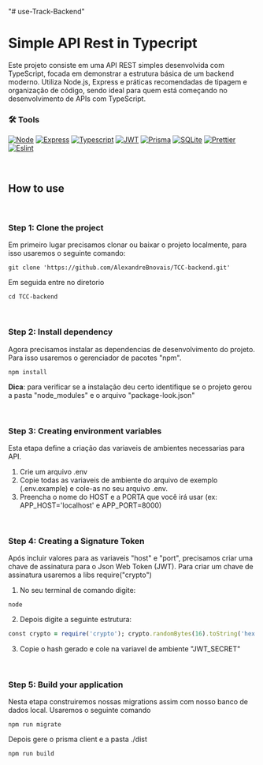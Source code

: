 "# use-Track-Backend" 

# Simple API Rest in Typecript 
Este projeto consiste em uma API REST simples desenvolvida com TypeScript, focada em demonstrar a estrutura básica de um backend moderno. Utiliza Node.js, Express e práticas recomendadas de tipagem e organização de código, sendo ideal para quem está começando no desenvolvimento de APIs com TypeScript.

### 🛠️ Tools
[![Node](https://img.shields.io/badge/Node-339933?logo=node.js&logoColor=white)](https://nodejs.org/es/)
[![Express](https://img.shields.io/badge/Express-000000?logo=express&logoColor=white)](https://expressjs.com/es/)
[![Typescript](https://img.shields.io/badge/Typescript-3178C6?logo=typescript&logoColor=white)](https://www.typescriptlang.org/)
[![JWT](https://img.shields.io/badge/JWT-000000?logo=json-web-tokens&logoColor=white)](https://jwt.io/)
[![Prisma](https://img.shields.io/badge/Prisma-2D3748?logo=Prisma&logoColor=white)](https://www.prisma.io/)
[![SQLite](https://img.shields.io/badge/sqlite-003B57?logo=sqlite&logoColor=white)](https://sqlite.org/)
[![Prettier](https://img.shields.io/badge/Prettier-F7B93E?logo=prettier&logoColor=black)](https://prettier.io/)
[![Eslint](https://img.shields.io/badge/Eslint-4B32C3?logo=eslint&logoColor=white)](https://eslint.org/)

<br>

## How to use<br>
<br>

### Step 1: Clone the project 
Em primeiro lugar precisamos clonar ou baixar o projeto localmente, para isso usaremos o seguinte comando: 
```
git clone 'https://github.com/AlexandreBnovais/TCC-backend.git'
```
Em seguida entre no diretorio 
```
cd TCC-backend
```
<br>

### Step 2: Install dependency
Agora precisamos instalar as dependencias de desenvolvimento do projeto. Para isso usaremos o gerenciador de pacotes "npm".
```
npm install
```
**Dica**: para verificar se a instalação deu certo identifique se o projeto gerou a pasta "node_modules" e o arquivo "package-look.json"

<br>

### Step 3: Creating environment variables
Esta etapa define a criação das variaveis de ambientes necessarias para API.
1. Crie um arquivo .env
2. Copie todas as variaveis de ambiente do arquivo de exemplo (.env.example) e cole-as no seu arquivo .env.
3. Preencha o nome do HOST e a PORTA que você irá usar (ex: APP_HOST='localhost' e APP_PORT=8000)

<br>

### Step 4: Creating a Signature Token
Após incluir valores para as variaveis "host" e "port", precisamos criar uma chave de assinatura para o Json Web Token (JWT). 
Para criar um chave de assinatura usaremos a libs require("crypto")

1. No seu terminal de comando digite: 
```
node 
```
2. Depois digite a seguinte estrutura:
```ruby
const crypto = require('crypto'); crypto.randomBytes(16).toString('hex')
```
3. Copie o hash gerado e cole na variavel de ambiente "JWT_SECRET"

<br>

### Step 5: Build your application
Nesta etapa construiremos nossas migrations assim com nosso banco de dados local.
Usaremos o seguinte comando
```
npm run migrate
```
Depois gere o prisma client e a pasta ./dist
```
npm run build
```
